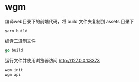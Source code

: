 # wgm

编译web目录下的前端代码，将 build 文件夹复制到 assets 目录下

```node
yarn build
```

编译二进制文件

```go
go build
```

运行文件并使用浏览器访问 http://127.0.0.1:8373

```go
wgm init
wgm api
```
